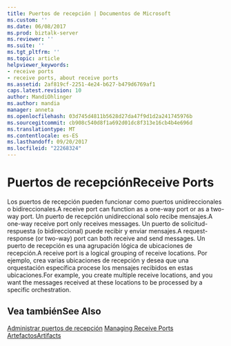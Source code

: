 ```yaml
---
title: Puertos de recepción | Documentos de Microsoft
ms.custom: ''
ms.date: 06/08/2017
ms.prod: biztalk-server
ms.reviewer: ''
ms.suite: ''
ms.tgt_pltfrm: ''
ms.topic: article
helpviewer_keywords:
- receive ports
- receive ports, about receive ports
ms.assetid: 2af819cf-2251-4e24-b627-b479d6769af1
caps.latest.revision: 10
author: MandiOhlinger
ms.author: mandia
manager: anneta
ms.openlocfilehash: 03d745d4811b5628d27da47f9d1d2a241745976b
ms.sourcegitcommit: cb908c540d8f1a692d01dc8f313e16cb4b4e696d
ms.translationtype: MT
ms.contentlocale: es-ES
ms.lasthandoff: 09/20/2017
ms.locfileid: "22268324"
---
```

# <a name="receive-ports"></a><span data-ttu-id="d1cb7-102">Puertos de recepción</span><span class="sxs-lookup"><span data-stu-id="d1cb7-102">Receive Ports</span></span>
<span data-ttu-id="d1cb7-103">Los puertos de recepción pueden funcionar como puertos unidireccionales o bidireccionales.</span><span class="sxs-lookup"><span data-stu-id="d1cb7-103">A receive port can function as a one-way port or as a two-way port.</span></span> <span data-ttu-id="d1cb7-104">Un puerto de recepción unidireccional solo recibe mensajes.</span><span class="sxs-lookup"><span data-stu-id="d1cb7-104">A one-way receive port only receives messages.</span></span> <span data-ttu-id="d1cb7-105">Un puerto de solicitud-respuesta (o bidireccional) puede recibir y enviar mensajes.</span><span class="sxs-lookup"><span data-stu-id="d1cb7-105">A request-response (or two-way) port can both receive and send messages.</span></span> <span data-ttu-id="d1cb7-106">Un puerto de recepción es una agrupación lógica de ubicaciones de recepción.</span><span class="sxs-lookup"><span data-stu-id="d1cb7-106">A receive port is a logical grouping of receive locations.</span></span> <span data-ttu-id="d1cb7-107">Por ejemplo, crea varias ubicaciones de recepción y desea que una orquestación específica procese los mensajes recibidos en estas ubicaciones.</span><span class="sxs-lookup"><span data-stu-id="d1cb7-107">For example, you create multiple receive locations, and you want the messages received at these locations to be processed by a specific orchestration.</span></span>  
  
## <a name="see-also"></a><span data-ttu-id="d1cb7-108">Vea también</span><span class="sxs-lookup"><span data-stu-id="d1cb7-108">See Also</span></span>  
 <span data-ttu-id="d1cb7-109">[Administrar puertos de recepción](../core/managing-receive-ports.md) </span><span class="sxs-lookup"><span data-stu-id="d1cb7-109">[Managing Receive Ports](../core/managing-receive-ports.md) </span></span>  
 [<span data-ttu-id="d1cb7-110">Artefactos</span><span class="sxs-lookup"><span data-stu-id="d1cb7-110">Artifacts</span></span>](../core/artifacts.md)